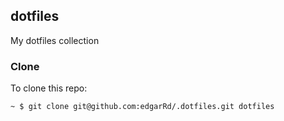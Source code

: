 ## dotfiles

My dotfiles collection

### Clone

To clone this repo:

```bash
~ $ git clone git@github.com:edgarRd/.dotfiles.git dotfiles
```

